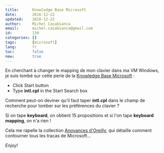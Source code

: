 ```yaml
---
title:      Knowledge Base Microsoft
date:       2016-12-22
updated:    2016-12-22
author:     Michel Casabianca
email:      michel.casabianca@gmail.com
id:         139
categories: []
tags:       [microsoft]
lang:       fr
toc:        false
new:        true
---
```


En cherchant à changer le mapping de mon clavier dans ma VM Windows, je suis tombé sur cette perle de la [Knowledge Base Microsoft](https://support.microsoft.com/en-us/kb/258824) :

- Click Start button
- Type **intl.cpl** in the Start Search box

<!--more-->

Comment peut-on deviner qu'il faut taper **intl.cpl** dans le champ de recherche pour tomber sur les préférences du clavier ?

Si on tape **keyboard**, on obtient 15 propositions et si l'on tape **keyboard mapping**, on n'a rien !

Cela me rapelle la collection [Anoyances d'Oreilly](http://shop.oreilly.com/product/9780596157630.do), qui détaille comment contourner tous les tracas de Microsoft...

*Enjoy!*
